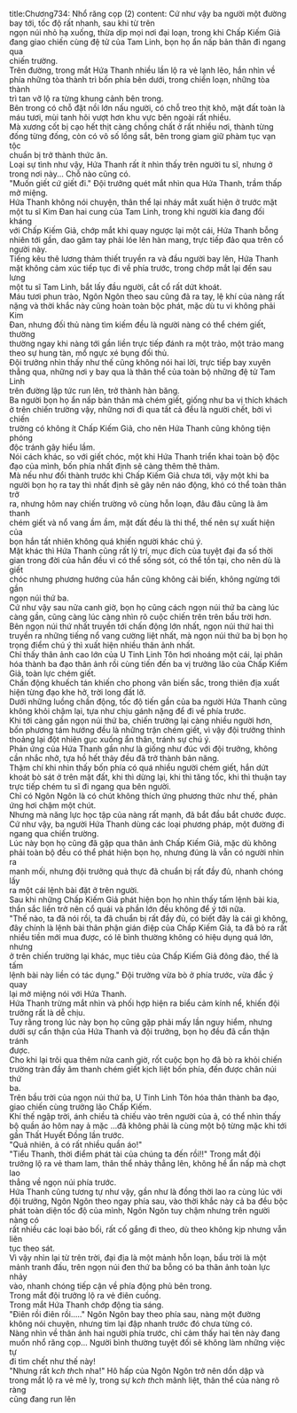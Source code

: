 title:Chương734: Nhổ răng cọp (2)
content:
Cứ như vậy ba người một đường bay tới, tốc độ rất nhanh, sau khi từ trên<br>ngọn núi nhỏ hạ xuống, thừa dịp mọi nơi đại loạn, trong khi Chấp Kiếm Giả<br>đang giao chiến cùng đệ tử của Tam Linh, bọn họ ẩn nấp bản thân đi ngang qua<br>chiến trường.<br>Trên đường, trong mắt Hứa Thanh nhiều lần lộ ra vẻ lạnh lẽo, hắn nhìn về<br>phía những tòa thành trì bốn phía bên dưới, trong chiến loạn, những tòa thành<br>trì tan vỡ lộ ra từng khung cảnh bên trong.<br>Bên trong có chỗ đặt nồi lớn nấu người, có chỗ treo thịt khô, mặt đất toàn là<br>máu tươi, mùi tanh hôi vượt hơn khu vực bên ngoài rất nhiều.<br>Mà xương cốt bị cạo hết thịt càng chồng chất ở rất nhiều nơi, thành từng<br>đống từng đống, còn có vô số lồng sắt, bên trong giam giữ phàm tục vạn tộc<br>chuẩn bị trở thành thức ăn.<br>Loại sự tình như vậy, Hứa Thanh rất ít nhìn thấy trên người tu sĩ, nhưng ở<br>trong nơi này... Chỗ nào cũng có.<br>"Muốn giết cứ giết đi." Đội trưởng quét mắt nhìn qua Hứa Thanh, trầm thấp<br>mở miệng.<br>Hứa Thanh không nói chuyện, thân thể lại nháy mắt xuất hiện ở trước mặt<br>một tu sĩ Kim Đan hai cung của Tam Linh, trong khi người kia đang đối kháng<br>với Chấp Kiếm Giả, chớp mắt khi quay ngược lại một cái, Hứa Thanh bỗng<br>nhiên tới gần, dao găm tay phải lóe lên hàn mang, trực tiếp đảo qua trên cổ<br>người này.<br>Tiếng kêu thê lương thảm thiết truyền ra và đầu người bay lên, Hứa Thanh<br>mặt không cảm xúc tiếp tục đi về phía trước, trong chớp mắt lại đến sau lưng<br>một tu sĩ Tam Linh, bắt lấy đầu người, cắt cổ rất dứt khoát.<br>Máu tươi phun trào, Ngôn Ngôn theo sau cũng đã ra tay, lệ khí của nàng rất<br>nặng và thời khắc này cũng hoàn toàn bộc phát, mặc dù tu vi không phải Kim<br>Đan, nhưng đối thủ nàng tìm kiếm đều là người nàng có thể chém giết, thường<br>thường ngay khi nàng tới gần liền trực tiếp đánh ra một trảo, một trảo mang<br>theo sự hung tàn, mổ ngực xé bụng đối thủ.<br>Đội trưởng nhìn thấy như thế cũng không nói hai lời, trực tiếp bay xuyên<br>thẳng qua, những nơi y bay qua là thân thể của toàn bộ những đệ tử Tam Linh<br>trên đường lập tức run lên, trở thành hàn băng.<br>Ba người bọn họ ẩn nấp bản thân mà chém giết, giống như ba vị thích khách<br>ở trên chiến trường vậy, những nơi đi qua tất cả đều là người chết, bởi vì chiến<br>trường có không ít Chấp Kiếm Giả, cho nên Hứa Thanh cũng không tiện phóng<br>độc tránh gây hiểu lầm.<br>Nói cách khác, so với giết chóc, một khi Hứa Thanh triển khai toàn bộ độc<br>đạo của mình, bốn phía nhất định sẽ càng thêm thê thảm.<br>Mà nếu như đổi thành trước khi Chấp Kiếm Giả chưa tới, vậy một khi ba<br>người bọn họ ra tay thì nhất định sẽ gây nên náo động, khó có thể toàn thân trở<br>ra, nhưng hôm nay chiến trường vô cùng hỗn loạn, đâu đâu cũng là âm thanh<br>chém giết và nổ vang ầm ầm, mặt đất đều là thi thể, thế nên sự xuất hiện của<br>bọn hắn tất nhiên không quá khiến người khác chú ý.<br>Mặt khác thì Hứa Thanh cũng rất lý trí, mục đích của tuyệt đại đa số thời<br>gian trong đời của hắn đều vì có thể sống sót, có thể tồn tại, cho nên dù là giết<br>chóc nhưng phương hướng của hắn cũng không cải biến, không ngừng tới gần<br>ngọn núi thứ ba.<br>Cứ như vậy sau nửa canh giờ, bọn họ cũng cách ngọn núi thứ ba càng lúc<br>càng gần, cũng càng lúc càng nhìn rõ cuộc chiến trên trên bầu trời hơn.<br>Bên ngọn núi thứ nhất truyền tới chấn động lớn nhất, ngọn núi thứ hai thì<br>truyền ra những tiếng nổ vang cường liệt nhất, mà ngọn núi thứ ba bị bọn họ<br>trọng điểm chú ý thì xuất hiện nhiều thân ảnh nhất.<br>Chỉ thấy thân ảnh cao lớn của U Tinh Linh Tôn hơi nhoáng một cái, lại phân<br>hóa thành ba đạo thân ảnh rồi cùng tiến đến ba vị trưởng lão của Chấp Kiếm<br>Giả, toàn lực chém giết.<br>Chấn động khuếch tán khiến cho phong vân biến sắc, trong thiên địa xuất<br>hiện từng đạo khe hở, trời long đất lở.<br>Dưới những luồng chấn động, tốc độ tiến gần của ba người Hứa Thanh cũng<br>không khỏi chậm lại, tựa như chịu gánh nặng để đi về phía trước.<br>Khi tới càng gần ngọn núi thứ ba, chiến trường lại càng nhiều người hơn,<br>bốn phương tám hướng đều là những trận chém giết, vì vậy đội trưởng thỉnh<br>thoảng lại đột nhiên gục xuống ẩn thân, tránh sự chú ý.<br>Phản ứng của Hứa Thanh gần như là giống như đúc với đội trưởng, không<br>cần nhắc nhở, tựa hồ hết thảy đều đã trở thành bản năng.<br>Thậm chí khi nhìn thấy bốn phía có quá nhiều người chém giết, hắn dứt<br>khoát bò sát ở trên mặt đất, khi thì dừng lại, khi thì tăng tốc, khi thì thuận tay<br>trực tiếp chém tu sĩ đi ngang qua bên người.<br>Chỉ có Ngôn Ngôn là có chút không thích ứng phương thức như thế, phản<br>ứng hơi chậm một chút.<br>Nhưng mà năng lực học tập của nàng rất mạnh, đã bắt đầu bắt chước được.<br>Cứ như vậy, ba người Hứa Thanh dùng các loại phương pháp, một đường đi<br>ngang qua chiến trường.<br>Lúc này bọn họ cũng đã gặp qua thân ảnh Chấp Kiếm Giả, mặc dù không<br>phải toàn bộ đều có thể phát hiện bọn họ, nhưng đúng là vẫn có người nhìn ra<br>manh mối, nhưng đội trưởng quả thực đã chuẩn bị rất đầy đủ, nhanh chóng lấy<br>ra một cái lệnh bài đặt ở trên người.<br>Sau khi những Chấp Kiếm Giả phát hiện bọn họ nhìn thấy tấm lệnh bài kia,<br>thần sắc liền trở nên cổ quái và phần lớn đều không để ý tới nữa.<br>"Thế nào, ta đã nói rồi, ta đã chuẩn bị rất đầy đủ, có biết đây là cái gì không,<br>đây chính là lệnh bài thân phận gián điệp của Chấp Kiếm Giả, ta đã bỏ ra rất<br>nhiều tiền mới mua được, có lẽ bình thường không có hiệu dụng quá lớn, nhưng<br>ở trên chiến trường lại khác, mục tiêu của Chấp Kiếm Giả đông đảo, thế là tấm<br>lệnh bài này liền có tác dụng." Đội trưởng vừa bò ở phía trước, vừa đắc ý quay<br>lại mở miệng nói với Hứa Thanh.<br>Hứa Thanh trừng mắt nhìn và phối hợp hiện ra biểu cảm kính nể, khiến đội<br>trưởng rất là dễ chịu.<br>Tuy rằng trong lúc này bọn họ cũng gặp phải mấy lần nguy hiểm, nhưng<br>dưới sự cẩn thận của Hứa Thanh và đội trưởng, bọn họ đều đã cẩn thận tránh<br>được.<br>Cho khi lại trôi qua thêm nửa canh giờ, rốt cuộc bọn họ đã bò ra khỏi chiến<br>trường tràn đầy âm thanh chém giết kịch liệt bốn phía, đến được chân núi thứ<br>ba.<br>Trên bầu trời của ngọn núi thứ ba, U Tinh Linh Tôn hóa thân thành ba đạo,<br>giao chiến cùng trưởng lão Chấp Kiếm.<br>Khí thế ngập trời, ánh chiều tà chiếu vào trên người của ả, có thể nhìn thấy<br>bộ quần áo hôm nay ả mặc …đã không phải là cùng một bộ từng mặc khi tới<br>gần Thất Huyết Đồng lần trước.<br>"Quả nhiên, ả có rất nhiều quần áo!"<br>"Tiểu Thanh, thời điểm phát tài của chúng ta đến rồi!!" Trong mắt đội<br>trưởng lộ ra vẻ tham lam, thân thể nhảy thẳng lên, không hề ẩn nấp mà chợt lao<br>thẳng về ngọn núi phía trước.<br>Hứa Thanh cũng tương tự như vậy, gần như là đồng thời lao ra cùng lúc với<br>đội trưởng, Ngôn Ngôn theo ngay phía sau, vào thời khắc này cả ba đều bộc<br>phát toàn diện tốc độ của mình, Ngôn Ngôn tuy chậm nhưng trên người nàng có<br>rất nhiều các loại bảo bối, rất cố gắng đi theo, dù theo không kịp nhưng vẫn liên<br>tục theo sát.<br>Vì vậy nhìn lại từ trên trời, đại địa là một mảnh hỗn loạn, bầu trời là một<br>mảnh tranh đấu, trên ngọn núi đen thứ ba bỗng có ba thân ảnh toàn lực nhảy<br>vào, nhanh chóng tiếp cận về phía động phủ bên trong.<br>Trong mắt đội trưởng lộ ra vẻ điên cuồng.<br>Trong mắt Hứa Thanh chớp động tia sáng.<br>"Điên rồi điên rồi....." Ngôn Ngôn bay theo phía sau, nàng một đường<br>không nói chuyện, nhưng tim lại đập nhanh trước đó chưa từng có.<br>Nàng nhìn về thân ảnh hai người phía trước, chỉ cảm thấy hai tên này đang<br>muốn nhổ răng cọp... Người bình thường tuyệt đối sẽ không làm những việc tự<br>đi tìm chết như thế này!<br>"Nhưng rất k*ch th*ch nha!" Hô hấp của Ngôn Ngôn trở nên dồn dập và<br>trong mắt lộ ra vẻ mê ly, trong sự k*ch th*ch mãnh liệt, thân thể của nàng rõ ràng<br>cũng đang run lên
